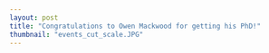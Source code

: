 ```yaml
---
layout: post
title: "Congratulations to Owen Mackwood for getting his PhD!"
thumbnail: "events_cut_scale.JPG"
---
```


